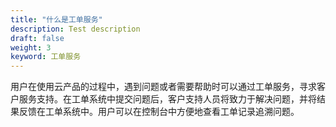 ```yaml
---
title: "什么是工单服务"
description: Test description
draft: false
weight: 3
keyword: 工单服务
---
```




用户在使用云产品的过程中，遇到问题或者需要帮助时可以通过工单服务，寻求客户服务支持。在工单系统中提交问题后，客户支持人员将致力于解决问题，并将结果反馈在工单系统中。用户可以在控制台中方便地查看工单记录追溯问题。

